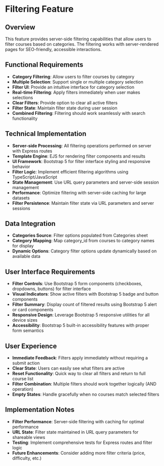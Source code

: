 # Filtering Feature

## Overview
This feature provides server-side filtering capabilities that allow users to filter courses based on categories. The filtering works with server-rendered pages for SEO-friendly, accessible interactions.

## Functional Requirements

* **Category Filtering**: Allow users to filter courses by category
* **Multiple Selection**: Support single or multiple category selection
* **Filter UI**: Provide an intuitive interface for category selection
* **Real-time Filtering**: Apply filters immediately when user makes selections
* **Clear Filters**: Provide option to clear all active filters
* **Filter State**: Maintain filter state during user session
* **Combined Filtering**: Filtering should work seamlessly with search functionality

## Technical Implementation

* **Server-side Processing**: All filtering operations performed on server with Express routes
* **Template Engine**: EJS for rendering filter components and results
* **UI Framework**: Bootstrap 5 for filter interface styling and responsive behavior
* **Filter Logic**: Implement efficient filtering algorithms using TypeScript/JavaScript
* **State Management**: Use URL query parameters and server-side session management
* **Performance**: Optimize filtering with server-side caching for large datasets
* **Filter Persistence**: Maintain filter state via URL parameters and server sessions

## Data Integration

* **Categories Source**: Filter options populated from Categories sheet
* **Category Mapping**: Map category_id from courses to category names for display
* **Dynamic Options**: Category filter options update dynamically based on available data

## User Interface Requirements

* **Filter Controls**: Use Bootstrap 5 form components (checkboxes, dropdowns, buttons) for filter interface
* **Visual Indicators**: Show active filters with Bootstrap 5 badge and button components
* **Filter Summary**: Display count of filtered results using Bootstrap 5 alert or card components
* **Responsive Design**: Leverage Bootstrap 5 responsive utilities for all device sizes
* **Accessibility**: Bootstrap 5 built-in accessibility features with proper form semantics

## User Experience

* **Immediate Feedback**: Filters apply immediately without requiring a submit action
* **Clear State**: Users can easily see what filters are active
* **Reset Functionality**: Quick way to clear all filters and return to full course list
* **Filter Combination**: Multiple filters should work together logically (AND operation)
* **Empty States**: Handle gracefully when no courses match selected filters

## Implementation Notes

* **Filter Performance**: Server-side filtering with caching for optimal performance
* **URL State**: Filter state maintained in URL query parameters for shareable views
* **Testing**: Implement comprehensive tests for Express routes and filter logic
* **Future Enhancements**: Consider adding more filter criteria (price, difficulty, etc.)